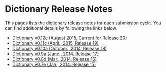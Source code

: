 # Dictionary Release Notes

This pages lists the dictionary release notes for each submission cycle. You can find additional details by following the links below.

* [Dictionary v0.12e (August 2015, Current for Release 20)][1]
* [Dictionary v0.11c (April., 2015, Release 19)][2]
* [Dictionary v0.10a (October., 2014, Release 18)][3]
* [Dictionary v0.9a (June., 2014. Release 17)][4]
* [Dictionary v0.8d (Mar., 2014. Release 16)][5]
* [Dictionary v0.7e (Jan., 2014. Release 15)][6]

[1]: release-20.md
[2]: release-19.md
[3]: release-18.md
[4]: release-17.md
[5]: release-16.md
[6]: release-15.md
